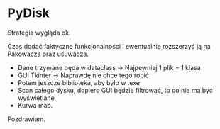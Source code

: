 # PyDisk

Strategia wygląda ok.

Czas dodać faktyczne funkcjonalności i ewentualnie rozszerzyć ją na Pakowacza oraz usuwacza.

- Dane trzymane będa w dataclass -> Najpewniej 1 plik = 1 klasa
- GUI Tkinter  -> Naprawdę nie chce tego robić
- Potem jeszcze biblioteka, aby było w .exe
- Scan całego dysku, dopiero GUI będzie filtrować, to co nie ma być wyświetlane
- Kurwa mać.

Pozdrawiam.
